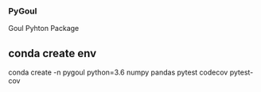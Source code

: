 ### PyGoul
 Goul Pyhton Package

## conda create env
conda create -n pygoul python=3.6 numpy pandas pytest codecov pytest-cov